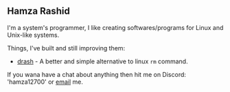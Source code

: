 ## Hamza Rashid

I'm a system's programmer, I like creating softwares/programs for Linux and Unix-like systems. 

Things, I've built and still improving them:

- [drash](https://github.com/hamza12700/drash) - A better and simple alternative to linux `rm` command.

If you wana have a chat about anything then hit me on Discord: 'hamza12700' or [email](mailto:c44help@gmail.com) me.
